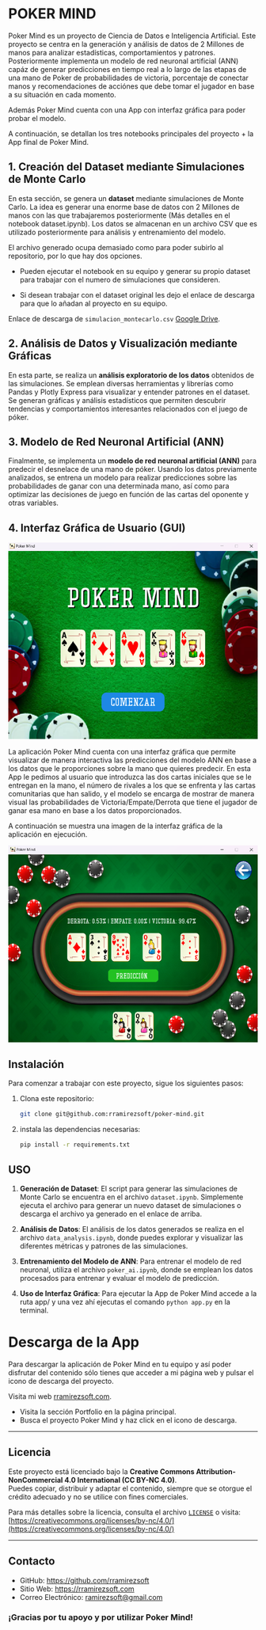 # POKER MIND

Poker Mind es un proyecto de Ciencia de Datos e Inteligencia Artificial.
Este proyecto se centra en la generación y análisis de datos de 2 Millones de manos para analizar estadísticas, comportamientos y patrones. Posteriormente implementa un modelo de red neuronal artificial (ANN) capáz de generar predicciones en tiempo real a lo largo de las etapas de una mano de Poker de probabilidades de victoria, porcentaje de conectar manos y recomendaciones de acciónes que debe tomar el jugador en base a su situación en cada momento.

Además Poker Mind cuenta con una App con interfaz gráfica para poder probar el modelo.

A continuación, se detallan los tres notebooks principales del proyecto + la App final de Poker Mind.

## 1. Creación del Dataset mediante Simulaciones de Monte Carlo

En esta sección, se genera un **dataset** mediante simulaciones de Monte Carlo. La idea es generar una enorme base de datos con 2 Millones de manos con las que trabajaremos posteriormente (Más detalles en el notebook dataset.ipynb). Los datos se almacenan en un archivo CSV que es utilizado posteriormente para análisis y entrenamiento del modelo.

El archivo generado ocupa demasiado como para poder subirlo al repositorio, por lo que hay dos opciones.

- Pueden ejecutar el notebook en su equipo y generar su propio dataset para trabajar con el numero de simulaciones que consideren.

- Si desean trabajar con el dataset original les dejo el enlace de descarga para que lo añadan al proyecto en su equipo.

Enlace de descarga de `simulacion_montecarlo.csv` [Google Drive](https://drive.google.com/file/d/1w0AvoduuTIo-RGb4bNtqu1VnjzA7oNXE/view?usp=drive_link).

## 2. Análisis de Datos y Visualización mediante Gráficas

En esta parte, se realiza un **análisis exploratorio de los datos** obtenidos de las simulaciones. Se emplean diversas herramientas y librerías como Pandas y Plotly Express para visualizar y entender patrones en el dataset. Se generan gráficas y análisis estadísticos que permiten descubrir tendencias y comportamientos interesantes relacionados con el juego de póker.

## 3. Modelo de Red Neuronal Artificial (ANN)

Finalmente, se implementa un **modelo de red neuronal artificial (ANN)** para predecir el desnelace de una mano de póker. Usando los datos previamente analizados, se entrena un modelo para realizar predicciones sobre las probabilidades de ganar con una determinada mano, así como para optimizar las decisiones de juego en función de las cartas del oponente y otras variables.

## 4. Interfaz Gráfica de Usuario (GUI)

![Inicio](app/assets/img/res/title.png)

La aplicación Poker Mind cuenta con una interfaz gráfica que permite visualizar de manera interactiva las predicciones del modelo ANN en base a los datos que le proporciones sobre la mano que quieres predecir. En esta App le pedimos al usuario que introduzca las dos cartas iniciales que se le entregan en la mano, el número de rivales a los que se enfrenta y las cartas comunitarias que han salido, y el modelo se encarga de mostrar de manera visual las probabilidades de Victoria/Empate/Derrota que tiene el jugador de ganar esa mano en base a los datos proporcionados.

A continuación se muestra una imagen de la interfaz gráfica de la aplicación en ejecución.

![Full House Q](app/assets/img/res/hand.png)

## Instalación

Para comenzar a trabajar con este proyecto, sigue los siguientes pasos:

1. Clona este repositorio:

   ```bash
   git clone git@github.com:rramirezsoft/poker-mind.git
   ```

2. instala las dependencias necesarias:
   ```bash
   pip install -r requirements.txt
   ```

## USO

1. **Generación de Dataset**: El script para generar las simulaciones de Monte Carlo se encuentra en el archivo `dataset.ipynb`. Simplemente ejecuta el archivo para generar un nuevo dataset de simulaciones o descarga el archivo ya generado en el enlace de arriba.

2. **Análisis de Datos**: El análisis de los datos generados se realiza en el archivo `data_analysis.ipynb`, donde puedes explorar y visualizar las diferentes métricas y patrones de las simulaciones.

3. **Entrenamiento del Modelo de ANN**: Para entrenar el modelo de red neuronal, utiliza el archivo `poker_ai.ipynb`, donde se emplean los datos procesados para entrenar y evaluar el modelo de predicción.

4. **Uso de Interfaz Gráfica**: Para ejecutar la App de Poker Mind accede a la ruta app/ y una vez ahí ejecutas el comando `python app.py` en la terminal.

# Descarga de la App

Para descargar la aplicación de Poker Mind en tu equipo y así poder disfrutar del contenido sólo tienes que acceder a mi página web y pulsar el icono de descarga del proyecto.

Visita mi web [rramirezsoft.com](http://rramirezsoft.com).

- Visita la sección Portfolio en la página principal.
- Busca el proyecto Poker Mind y haz click en el icono de descarga.

---

## Licencia

Este proyecto está licenciado bajo la **Creative Commons Attribution-NonCommercial 4.0 International (CC BY-NC 4.0)**.  
Puedes copiar, distribuir y adaptar el contenido, siempre que se otorgue el crédito adecuado y no se utilice con fines comerciales.

Para más detalles sobre la licencia, consulta el archivo [`LICENSE`](./LICENSE) o visita:  
[https://creativecommons.org/licenses/by-nc/4.0/](https://creativecommons.org/licenses/by-nc/4.0/)

---

## Contacto

- GitHub: https://github.com/rramirezsoft
- Sitio Web: https://rramirezsoft.com
- Correo Electrónico: ramirezsoft@gmail.com

### ¡Gracias por tu apoyo y por utilizar Poker Mind!
